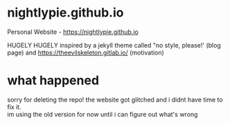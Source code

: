 # nightlypie.github.io
Personal Website - https://nightlypie.github.io

HUGELY HUGELY inspired by a jekyll theme called "no style, please!' (blog page) and https://theevilskeleton.gitlab.io/ (motivation)

# what happened
sorry for deleting the repo! the website got glitched and i didnt have time to fix it.  
im using the old version for now until i can figure out what's wrong
